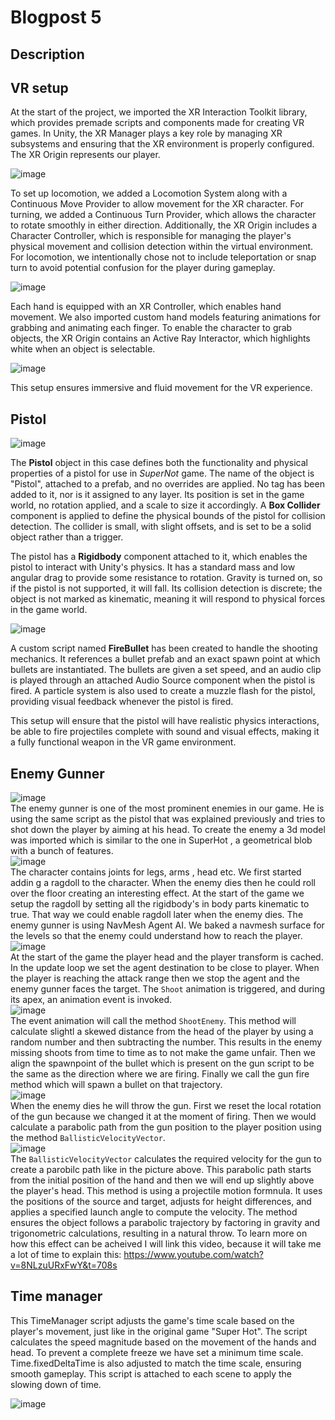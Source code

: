 # Blogpost 5 #

## Description ##

## VR setup ##

At the start of the project, we imported the XR Interaction Toolkit library, which provides premade scripts and components made for creating VR games. In Unity, the XR Manager plays a key role by managing XR subsystems and ensuring that the XR environment is properly configured. The XR Origin represents our player.

![image](https://github.com/user-attachments/assets/2e0f183c-72e5-4fb5-ae5d-04db59380552)

To set up locomotion, we added a Locomotion System along with a Continuous Move Provider to allow movement for the XR character. For turning, we added a Continuous Turn Provider, which allows the character to rotate smoothly in either direction. Additionally, the XR Origin includes a Character Controller, which is responsible for managing the player's physical movement and collision detection within the virtual environment. For locomotion, we intentionally chose not to include teleportation or snap turn to avoid potential confusion for the player during gameplay.

![image](https://github.com/user-attachments/assets/df42498d-9744-414a-93b0-289a891820d2)

Each hand is equipped with an XR Controller, which enables hand movement. We also imported custom hand models featuring animations for grabbing and animating each finger. To enable the character to grab objects, the XR Origin contains an Active Ray Interactor, which highlights white when an object is selectable.

![image](https://github.com/user-attachments/assets/08438e68-bce8-42fa-89d4-999bf5eaa405)

This setup ensures immersive and fluid movement for the VR experience.


## Pistol ##

![image](https://github.com/user-attachments/assets/256af9ce-b48c-4338-8e57-26fa0c241480)


The **Pistol** object in this case defines both the functionality and physical properties of a pistol for use in *SuperNot* game. The name of the object is "Pistol", attached to a prefab, and no overrides are applied. No tag has been added to it, nor is it assigned to any layer. Its position is set in the game world, no rotation applied, and a scale to size it accordingly. A **Box Collider** component is applied to define the physical bounds of the pistol for collision detection. The collider is small, with slight offsets, and is set to be a solid object rather than a trigger.  

The pistol has a **Rigidbody** component attached to it, which enables the pistol to interact with Unity's physics. It has a standard mass and low angular drag to provide some resistance to rotation. Gravity is turned on, so if the pistol is not supported, it will fall. Its collision detection is discrete; the object is not marked as kinematic, meaning it will respond to physical forces in the game world.  

![image](https://github.com/user-attachments/assets/01a1042a-a734-448f-a4bd-478d4f19f498)

A custom script named **FireBullet** has been created to handle the shooting mechanics. It references a bullet prefab and an exact spawn point at which bullets are instantiated. The bullets are given a set speed, and an audio clip is played through an attached Audio Source component when the pistol is fired. A particle system is also used to create a muzzle flash for the pistol, providing visual feedback whenever the pistol is fired.  

This setup will ensure that the pistol will have realistic physics interactions, be able to fire projectiles complete with sound and visual effects, making it a fully functional weapon in the VR game environment.

## Enemy Gunner ##
![image](https://github.com/user-attachments/assets/1a844cac-a23e-4c68-a184-a318b698d85b) <br>
The enemy gunner is one of the most prominent enemies in our game. He is using the same script as the pistol that was explained previously and tries to shot down the player by aiming at his head. 
To create the enemy a 3d model was imported which is similar to the one in SuperHot , a geometrical blob with a bunch of features. <br>
![image](https://github.com/user-attachments/assets/b3eaa08c-1fd8-4cc8-b220-5dcb77e62454) <br>
The character contains joints for legs, arms , head etc. We first started addin g a ragdoll to the character. 
When the enemy dies then he could roll over the floor creating an interesting effect. At the start of the game we setup the ragdoll by setting all the rigidbody's in body parts kinematic to true. 
That way we could enable ragdoll later when the enemy dies.
The enemy gunner is using NavMesh Agent AI. We baked a navmesh surface for the levels so that the enemy could understand how to reach the player. <br>
![image](https://github.com/user-attachments/assets/e49edde1-fb1f-45af-b967-8f0a3f947f4d) <br>
At the start of the game the player head and the player transform is cached. In the update loop we set the agent destination to be close to player. When the player is reaching the attack range then we stop the agent and the enemy gunner faces the target.
The `Shoot` animation is triggered, and during its apex, an animation event is invoked. <br>
![image](https://github.com/user-attachments/assets/31bdc63f-59ad-4218-8a7d-84ec27e18761) <br>
The event animation will call the method `ShootEnemy`. This method will calculate slightl a skewed distance from the head of the player by using a random number and then subtracting the number. This results in the enemy missing shoots from time to time as to not make the game unfair. 
Then we align the spawnpoint of the bullet which is present on the gun script to be the same as the direction where we are firing. Finally we call the gun fire method which will spawn a bullet on that trajectory.  <br>
![image](https://github.com/user-attachments/assets/e95b1c65-4c3f-42ca-bcfd-3ae5c87e8a5a) <br>
When the enemy dies he will throw the gun. First we reset the local rotation of the gun because we changed it at the moment of firing. Then we would calculate a parabolic path from the gun position to the player position using the method `BallisticVelocityVector`.  <br>
![image](https://github.com/user-attachments/assets/0d25ae33-bd4a-4f14-a6af-88323223742a) <br>
The `BallisticVelocityVector` calculates the required velocity for the gun to create a parobilc path like in the picture above. This parabolic path starts from the initial position of the hand and then we will end up slightly above the player's head.
This method is using a projectile motion formnula. It uses the positions of the source and target, adjusts for height differences, and applies a specified launch angle to compute the velocity. 
The method ensures the object follows a parabolic trajectory by factoring in gravity and trigonometric calculations, resulting in a natural throw. 
To learn more on how this effect can be acheived I will link this video, because it will take me a lot of time to explain this: https://www.youtube.com/watch?v=8NLzuURxFwY&t=708s

## Time manager ## 

This TimeManager script adjusts the game's time scale based on the player's movement, just like in the original game "Super Hot". The script calculates the speed magnitude based on the movement of the hands and head. To prevent a complete freeze we have set a minimum time scale. Time.fixedDeltaTime is also adjusted to match the time scale, ensuring smooth gameplay. This script is attached to each scene to apply the slowing down of time. 

![image](https://github.com/user-attachments/assets/f2ff38b6-47d7-440d-a22f-f04172f6ca99)

